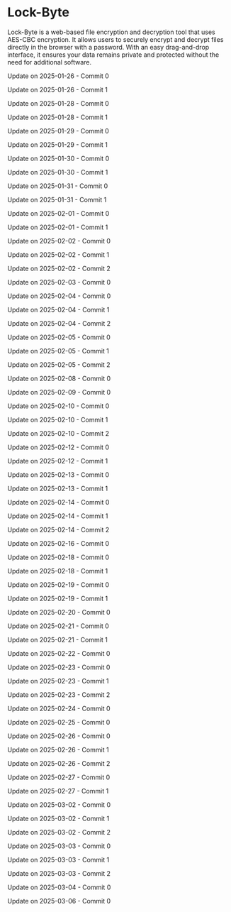 # Lock-Byte
Lock-Byte is a web-based file encryption and decryption tool that uses AES-CBC encryption. It allows users to securely encrypt and decrypt files directly in the browser with a password. With an easy drag-and-drop interface, it ensures your data remains private and protected without the need for additional software.

Update on 2025-01-26 - Commit 0

Update on 2025-01-26 - Commit 1

Update on 2025-01-28 - Commit 0

Update on 2025-01-28 - Commit 1

Update on 2025-01-29 - Commit 0

Update on 2025-01-29 - Commit 1

Update on 2025-01-30 - Commit 0

Update on 2025-01-30 - Commit 1

Update on 2025-01-31 - Commit 0

Update on 2025-01-31 - Commit 1

Update on 2025-02-01 - Commit 0

Update on 2025-02-01 - Commit 1

Update on 2025-02-02 - Commit 0

Update on 2025-02-02 - Commit 1

Update on 2025-02-02 - Commit 2

Update on 2025-02-03 - Commit 0

Update on 2025-02-04 - Commit 0

Update on 2025-02-04 - Commit 1

Update on 2025-02-04 - Commit 2

Update on 2025-02-05 - Commit 0

Update on 2025-02-05 - Commit 1

Update on 2025-02-05 - Commit 2

Update on 2025-02-08 - Commit 0

Update on 2025-02-09 - Commit 0

Update on 2025-02-10 - Commit 0

Update on 2025-02-10 - Commit 1

Update on 2025-02-10 - Commit 2

Update on 2025-02-12 - Commit 0

Update on 2025-02-12 - Commit 1

Update on 2025-02-13 - Commit 0

Update on 2025-02-13 - Commit 1

Update on 2025-02-14 - Commit 0

Update on 2025-02-14 - Commit 1

Update on 2025-02-14 - Commit 2

Update on 2025-02-16 - Commit 0

Update on 2025-02-18 - Commit 0

Update on 2025-02-18 - Commit 1

Update on 2025-02-19 - Commit 0

Update on 2025-02-19 - Commit 1

Update on 2025-02-20 - Commit 0

Update on 2025-02-21 - Commit 0

Update on 2025-02-21 - Commit 1

Update on 2025-02-22 - Commit 0

Update on 2025-02-23 - Commit 0

Update on 2025-02-23 - Commit 1

Update on 2025-02-23 - Commit 2

Update on 2025-02-24 - Commit 0

Update on 2025-02-25 - Commit 0

Update on 2025-02-26 - Commit 0

Update on 2025-02-26 - Commit 1

Update on 2025-02-26 - Commit 2

Update on 2025-02-27 - Commit 0

Update on 2025-02-27 - Commit 1

Update on 2025-03-02 - Commit 0

Update on 2025-03-02 - Commit 1

Update on 2025-03-02 - Commit 2

Update on 2025-03-03 - Commit 0

Update on 2025-03-03 - Commit 1

Update on 2025-03-03 - Commit 2

Update on 2025-03-04 - Commit 0

Update on 2025-03-06 - Commit 0
